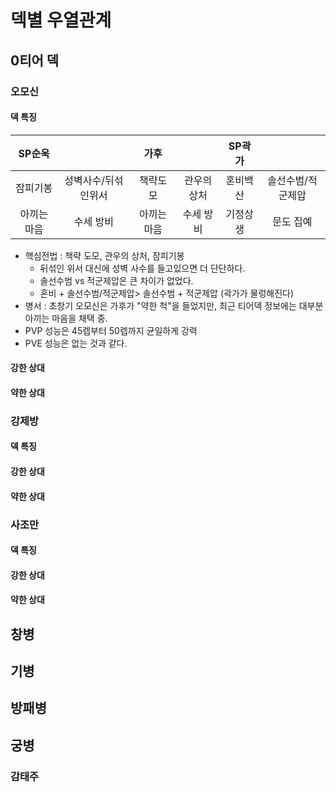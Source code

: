 # 덱별 우열관계

## 0티어 덱

### 오모신

#### 덱 특징

|SP순욱||가후||SP곽가||
|:---:|:----:|:---:|:----:|:---:|:----:|
|잠피기봉|성벽사수/뒤섞인위서|책략도모|관우의상처|혼비백산|솔선수범/적군제압|
|아끼는 마음|수세 방비|아끼는 마음 | 수세 방비 | 기정상생 | 문도 집예|

* 핵심전법 : 책략 도모, 관우의 상처, 잠피기봉
    * 뒤섞인 위서 대신에 성벽 사수를 들고있으면 더 단단하다.
    * 솔선수범 vs 적군제압은 큰 차이가 없었다.
    * 혼비 + 솔선수범/적군제압> 솔선수범 + 적군제압 (곽가가 물렁해진다)
* 병서 : 초창기 오모신은 가후가 "약한 척"을 들었지만, 최근 티어덱 정보에는 대부분 아끼는 마음을 채택 중.
* PVP 성능은 45렙부터 50렙까지 균일하게 강력
* PVE 성능은 없는 것과 같다.

#### 강한 상대

#### 약한 상대

### 강제방

#### 덱 특징

#### 강한 상대

#### 약한 상대

### 사조만

#### 덱 특징

#### 강한 상대

#### 약한 상대

## 창병



## 기병

## 방패병

## 궁병

### 감태주